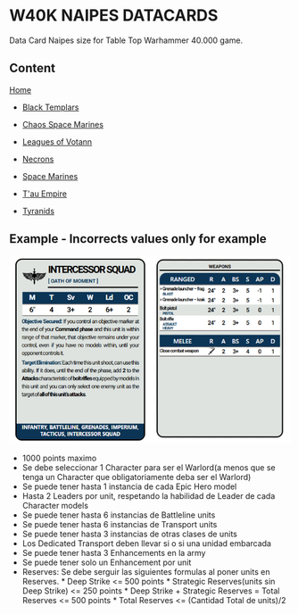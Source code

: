 # W40K NAIPES DATACARDS
Data Card Naipes size for Table Top Warhammer 40.000 game.

## Content

[Home](https://ravog.github.io/w40k_naipes_datacards/)

- [Black Templars](https://ravog.github.io/w40k_naipes_datacards/necrons)

- [Chaos Space Marines](https://ravog.github.io/w40k_naipes_datacards/space_marines)

- [Leagues of Votann](https://ravog.github.io/w40k_naipes_datacards/space_marines)

- [Necrons](https://ravog.github.io/w40k_naipes_datacards/necrons)

- [Space Marines](https://ravog.github.io/w40k_naipes_datacards/space_marines)

- [T'au Empire](https://ravog.github.io/w40k_naipes_datacards/space_marines)

- [Tyranids](https://ravog.github.io/w40k_naipes_datacards/space_marines)

## Example - Incorrects values only for example

![Data Card](./images/muestra.png)


* 1000 points maximo
* Se debe seleccionar 1 Character para ser el Warlord(a menos que se tenga un Character que obligatoriamente deba ser el Warlord)
* Se puede tener hasta 1 instancia de cada Epic Hero model
* Hasta 2 Leaders por unit, respetando la habilidad de Leader de cada Character models
* Se puede tener hasta 6 instancias de Battleline units
* Se puede tener hasta 6 instancias de Transport units
* Se puede tener hasta 3 instancias de otras clases de units
* Los Dedicated Transport deben llevar si o si una unidad embarcada
* Se puede tener hasta 3 Enhancements en la army
* Se puede tener solo un Enhancement por unit
* Reserves:
    Se debe serguir las siguientes formulas al poner units en Reserves.
        * Deep Strike <= 500 points
        * Strategic Reserves(units sin Deep Strike) <= 250 points
        * Deep Strike + Strategic Reserves = Total Reserves <= 500 points
        * Total Reserves <= (Cantidad Total de units)/2